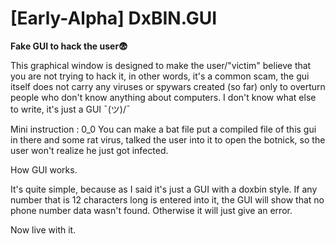 # [Early-Alpha] DxBIN.GUI

**Fake GUI to hack the user😨**

This graphical window is designed to make the user/"victim" believe that you are not trying to hack it, in other words, it's a common scam, the gui itself does not carry any viruses or spywars created (so far) only to overturn people who don't know anything about computers. I don't know what else to write, it's just a GUI ¯\(ツ)/¯

Mini instruction : 0_0 You can make a bat file put a compiled file of this gui in there and some rat virus, talked the user into it to open the botnick, so the user won't realize he just got infected.

How GUI works.

It's quite simple, because as I said it's just a GUI with a doxbin style. If any number that is 12 characters long is entered into it, the GUI will show that no phone number data wasn't found. Otherwise it will just give an error.

Now live with it.
